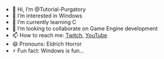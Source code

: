 - 👋 Hi, I’m @Tutorial-Purgatory
- 👀 I’m interested in Windows
- 🌱 I’m currently learning C
- 💞️ I’m looking to collaborate on Game Engine development
- 📫 How to reach me: [Twitch](https://www.twitch.tv/tutorialpurgatory), [YouTube](https://www.youtube.com/channel/UCxD3i4PBJfmY-IehnHkK71w)
- 😄 Pronouns: Eldrich Horror
- ⚡ Fun fact: Windows is fun...

<!---
Tutorial-Purgatory/Tutorial-Purgatory is a ✨ special ✨ repository because its `README.md` (this file) appears on your GitHub profile.
You can click the Preview link to take a look at your changes.
--->
